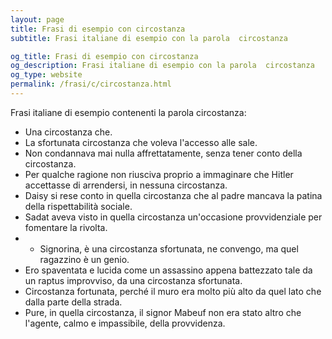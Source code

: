 ```yaml
---
layout: page
title: Frasi di esempio con circostanza 
subtitle: Frasi italiane di esempio con la parola  circostanza

og_title: Frasi di esempio con circostanza 
og_description: Frasi italiane di esempio con la parola  circostanza
og_type: website
permalink: /frasi/c/circostanza.html
---
```


Frasi italiane di esempio contenenti la parola circostanza:


- Una circostanza che.
- La sfortunata circostanza che voleva l'accesso alle sale.
- Non condannava mai nulla affrettatamente, senza tener conto della circostanza.
- Per qualche ragione non riusciva proprio a immaginare che Hitler accettasse di arrendersi, in nessuna circostanza.
- Daisy si rese conto in quella circostanza che al padre mancava la patina della rispettabilità sociale.
- Sadat aveva visto in quella circostanza un'occasione provvidenziale per fomentare la rivolta.
- - Signorina, è una circostanza sfortunata, ne convengo, ma quel ragazzino è un genio.
- Ero spaventata e lucida come un assassino appena battezzato tale da un raptus improvviso, da una circostanza sfortunata.
- Circostanza fortunata, perché il muro era molto più alto da quel lato che dalla parte della strada.
- Pure, in quella circostanza, il signor Mabeuf non era stato altro che l'agente, calmo e impassibile, della provvidenza.
